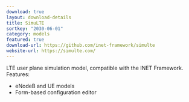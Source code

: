 ```yaml
---
download: true
layout: download-details
title: SimuLTE
sortkey: "2030-06-01"
category: models
featured: true
download-url: https://github.com/inet-framework/simulte
website-url: https://simulte.com/
---
```


LTE user plane simulation model, compatible with the INET Framework.
Features:
- eNodeB and UE models
- Form-based configuration editor

